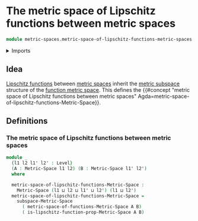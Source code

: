 # The metric space of Lipschitz functions between metric spaces

```agda
module metric-spaces.metric-space-of-lipschitz-functions-metric-spaces where
```

<details><summary>Imports</summary>

```agda
open import foundation.universe-levels

open import metric-spaces.lipschitz-functions-metric-spaces
open import metric-spaces.metric-space-of-functions-metric-spaces
open import metric-spaces.metric-spaces
open import metric-spaces.subspaces-metric-spaces
```

</details>

## Idea

[Lipschitz functions](metric-spaces.lipschitz-functions-metric-spaces.md) between
[metric spaces](metric-spaces.metric-spaces.md) inherit the
[metric subspace](metric-spaces.subspaces-metric-spaces.md) structure of the
[function metric space](metric-spaces.metric-space-of-functions-metric-spaces.md).
This defines the
{{#concept "metric space of Lipschitz functions between metric spaces" Agda=metric-space-of-lipschitz-functions-Metric-Space}}.

## Definitions

### The metric space of Lipschitz functions between metric spaces

```agda
module _
  {l1 l2 l1' l2' : Level}
  (A : Metric-Space l1 l2) (B : Metric-Space l1' l2')
  where

  metric-space-of-lipschitz-functions-Metric-Space :
    Metric-Space (l1 ⊔ l2 ⊔ l1' ⊔ l2') (l1 ⊔ l2')
  metric-space-of-lipschitz-functions-Metric-Space =
    subspace-Metric-Space
      ( metric-space-of-functions-Metric-Space A B)
      ( is-lipschitz-function-prop-Metric-Space A B)
```
